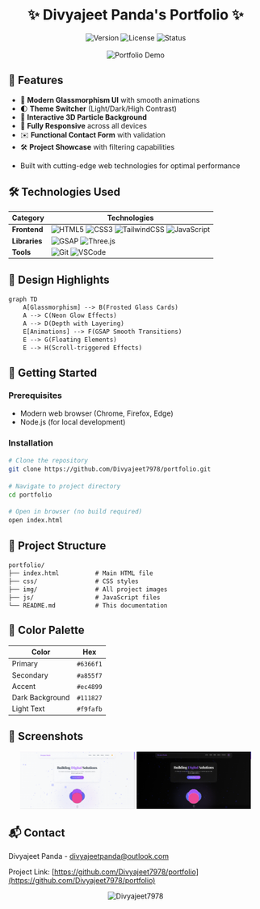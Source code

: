 # <div align="center">✨ Divyajeet Panda's Portfolio ✨</div>

<div align="center">
  <img src="https://img.shields.io/badge/Version-1.0.0-blue" alt="Version">
  <img src="https://img.shields.io/badge/License-MIT-green" alt="License">
  <img src="https://img.shields.io/badge/Status-Live-brightgreen" alt="Status">
</div>

<br>

<div align="center">
  <img src="https://user-images.githubusercontent.com/58350585/154794338-3a0c1b7e-5e25-4f1a-b1f5-4a9c61e8b6f5.gif" width="800" alt="Portfolio Demo">
</div>

## 🌟 Features

- 🎨 **Modern Glassmorphism UI** with smooth animations
- 🌓 **Theme Switcher** (Light/Dark/High Contrast)
- 🚀 **Interactive 3D Particle Background**
- 📱 **Fully Responsive** across all devices
- ✉️ **Functional Contact Form** with validation
- 🛠 **Project Showcase** with filtering capabilities


+ Built with cutting-edge web technologies for optimal performance



## 🛠 Technologies Used

| Category        | Technologies                                                                 |
|-----------------|------------------------------------------------------------------------------|
| **Frontend**    | ![HTML5](https://img.shields.io/badge/-HTML5-E34F26?logo=html5&logoColor=white) ![CSS3](https://img.shields.io/badge/-CSS3-1572B6?logo=css3&logoColor=white) ![TailwindCSS](https://img.shields.io/badge/-TailwindCSS-38B2AC?logo=tailwind-css&logoColor=white) ![JavaScript](https://img.shields.io/badge/-JavaScript-F7DF1E?logo=javascript&logoColor=black) |
| **Libraries**   | ![GSAP](https://img.shields.io/badge/-GSAP-88CE02?logo=greensock&logoColor=white) ![Three.js](https://img.shields.io/badge/-Three.js-000000?logo=three.js&logoColor=white) |
| **Tools**       | ![Git](https://img.shields.io/badge/-Git-F05032?logo=git&logoColor=white) ![VSCode](https://img.shields.io/badge/-VSCode-007ACC?logo=visual-studio-code&logoColor=white) |

## 🎨 Design Highlights

```mermaid
graph TD
    A[Glassmorphism] --> B(Frosted Glass Cards)
    A --> C(Neon Glow Effects)
    A --> D(Depth with Layering)
    E[Animations] --> F(GSAP Smooth Transitions)
    E --> G(Floating Elements)
    E --> H(Scroll-triggered Effects)
```

## 🚀 Getting Started

### Prerequisites
- Modern web browser (Chrome, Firefox, Edge)
- Node.js (for local development)

### Installation
```bash
# Clone the repository
git clone https://github.com/Divyajeet7978/portfolio.git

# Navigate to project directory
cd portfolio

# Open in browser (no build required)
open index.html
```

## 📂 Project Structure
```
portfolio/
├── index.html          # Main HTML file
├── css/                # CSS styles
├── img/                # All project images
├── js/                 # JavaScript files
└── README.md           # This documentation
```

## 🌈 Color Palette
| Color          | Hex                                                                |
|----------------|--------------------------------------------------------------------|
| Primary        | `#6366f1` |
| Secondary      | `#a855f7` |
| Accent         | `#ec4899` |
| Dark Background| `#111827` |
| Light Text     | `#f9fafb` |

## 📸 Screenshots

<div align="center">
  <img src="https://github.com/Divyajeet7978/Portfolio_Redesigned/blob/main/img/1.png" width="45%" alt="Light Theme">
  <img src="https://github.com/Divyajeet7978/Portfolio_Redesigned/blob/main/img/2.png" width="45%" alt="Dark Theme">  
</div>

## 📬 Contact

Divyajeet Panda - divyajeetpanda@outlook.com

Project Link: [https://github.com/Divyajeet7978/portfolio](https://github.com/Divyajeet7978/portfolio)

<div align="center">
  <img src="https://komarev.com/ghpvc/?username=Divyajeet7978&label=Profile%20views&color=0e75b6&style=flat" alt="Divyajeet7978" /> 
</div>
